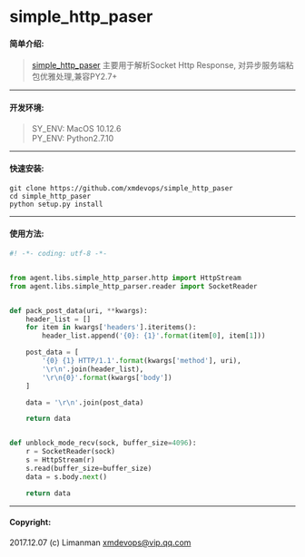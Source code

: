 # simple_http_paser
#### 简单介绍:
>[simple_http_paser](https://github.com/xmdevops/simple_http_paser) 主要用于解析Socket Http Response, 对异步服务端粘包优雅处理,兼容PY2.7+

***


#### 开发环境:
> SY_ENV: MacOS 10.12.6 \
> PY_ENV: Python2.7.10 

***

#### 快速安装:
`git clone https://github.com/xmdevops/simple_http_paser` \
`cd simple_http_paser` \
`python setup.py install` 

***

#### 使用方法:
```python
#! -*- coding: utf-8 -*-


from agent.libs.simple_http_parser.http import HttpStream
from agent.libs.simple_http_parser.reader import SocketReader


def pack_post_data(uri, **kwargs):
    header_list = []
    for item in kwargs['headers'].iteritems():
        header_list.append('{0}: {1}'.format(item[0], item[1]))

    post_data = [
        '{0} {1} HTTP/1.1'.format(kwargs['method'], uri),
        '\r\n'.join(header_list),
        '\r\n{0}'.format(kwargs['body'])
    ]

    data = '\r\n'.join(post_data)

    return data


def unblock_mode_recv(sock, buffer_size=4096):
    r = SocketReader(sock)
    s = HttpStream(r)
    s.read(buffer_size=buffer_size)
    data = s.body.next()

    return data
```
***

#### Copyright:
2017.12.07  (c) Limanman <xmdevops@vip.qq.com>
